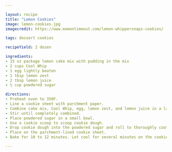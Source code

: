 ```yaml
---

layout: recipe
title: "Lemon Cookies"
image: lemon-cookies.jpg
imagecredit: https://www.momontimeout.com/lemon-whippersnaps-cookies/

tags: dessert cookies

recipeYield: 2 dozen

ingredients:
- 15 oz package lemon cake mix with pudding in the mix
- 2 cups Cool Whip
- 1 egg lightly beaten
- 1 tbsp lemon zest
- 2 tbsp lemon juice
- ½ cup powdered sugar

directions:
- Preheat oven to 350F.
- Line a cookie sheet with parchment paper.
- Combine cake mix, Cool Whip, egg, lemon zest, and lemon juice in a large bowl.
- Stir until completely combined.
- Place powdered sugar in a small bowl.
- Use a cookie scoop to scoop cookie dough.
- Drop cookie dough into the powdered sugar and roll to thoroughly coat.
- Place on the parchment-lined cookie sheet.
- Bake for 10 to 12 minutes. Let cool for several minutes on the cookie sheet before moving to a cooling rack.

---
```

